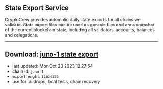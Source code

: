 ## State Export Service
CryptoCrew provides automatic daily state exports for all chains we validate. State export files can be used as genesis files and are a snapshot of the current blockchain state, including all validators, accounts, balances and delegations.

---
**Download: [juno-1 state export](https://dl.ccvalidators.com/SERVICE/juno/juno-1_export_11024155.json)**
---

- last updated: Mon Oct 23 2023 12:27:54
- chain id: `juno-1`
- export height: `11024155`
- use for: airdrops, local tests, chain recovery
